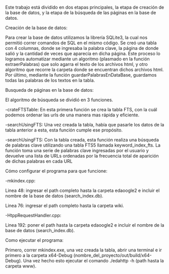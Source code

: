 Este trabajo está dividido en dos etapas principales, la etapa de creación de la base de datos, y la etapa de la búsqueda de las páginas en la base de datos.

Creación de la base de datos:

Para crear la base de datos utilizamos la librería SQLite3, la cual nos permitió correr comandos de SQL en el mismo código. Se creó una tabla con 4 columnas, donde se ingresaba la palabra clave,
la página de donde salió y la cantidad de veces que aparecía en dicha página. Este proceso lo logramos automatizar mediante un algoritmo (plasmado en la función extraerPalabras) que solo agarra 
el texto de los archivos html, y otro algoritmo que recorre la carpeta donde se encuentran dichos archivos html. Por último, mediante la función guardarPalabrasEnDataBase, guardamos todas las
palabras de los textos en la tabla.


Busqueda de páginas en la base de datos:

El algoritmo de búsqueda se dividió en 3 funciones.

-crateFTSTable: En esta primera función se crea la tabla FTS, con la cuál podemos ordenar las urls de una manera mas rápida y eficiente.

-searchUsingFTS: Una vez creada la tabla, había que pasarle los datos de la tabla anterior a esta, esta función cumple ese propósito.

-searchUsingFTS: Con la tabla creada, esta función realiza una búsqueda de palabras clave utilizando una tabla FTS5 llamada keyword_index_fts. La función toma una serie de palabras clave ingresadas por el usuario y devuelve una lista de URLs ordenadas por la frecuencia total de aparición de dichas palabras en cada URL


Cómo configurar el programa para que funcione:

-mkindex.cpp:

  Linea 48: ingresar el path completo hasta la carpeta edaoogle2 e incluir el nombre de la base de datos (search_index.db).
  
  Linea 76: ingresar el path completo hasta la carpeta wiki.
  
-HtppRequestHandler.cpp:

  Linea 192: poner el path hasta la carpeta edaoogle2 e incluir el nombre de la base de datos (search_index.db).

Como ejecutar el programa:

Primero, correr mkindex.exe, una vez creada la tabla, abrir una terminal e ir primero a la carpeta x64-Debug (nombre_del_proyecto/out/build/x64-Debug).
Una vez hecho esto ejecutar el comando ./edahttp -h (path hasta la carpeta www).
